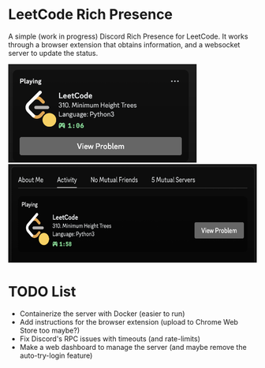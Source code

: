 # LeetCode Rich Presence

A simple (work in progress) Discord Rich Presence for LeetCode.
It works through a browser extension that obtains information, and a websocket server to update the status.


<img src="assets/profile_1.png" alt="Demo 1" style="height: 200px;"/>
<img src="assets/profile_2.png" alt="Demo 2" style="height: 200px;"/>

# TODO List

- Containerize the server with Docker (easier to run)
- Add instructions for the browser extension (upload to Chrome Web Store too maybe?)
- Fix Discord's RPC issues with timeouts (and rate-limits)
- Make a web dashboard to manage the server (and maybe remove the auto-try-login feature)